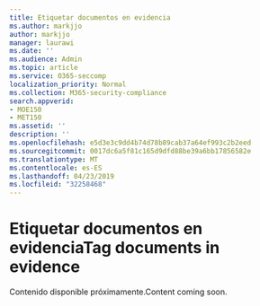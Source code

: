 ```yaml
---
title: Etiquetar documentos en evidencia
ms.author: markjjo
author: markjjo
manager: laurawi
ms.date: ''
ms.audience: Admin
ms.topic: article
ms.service: O365-seccomp
localization_priority: Normal
ms.collection: M365-security-compliance
search.appverid:
- MOE150
- MET150
ms.assetid: ''
description: ''
ms.openlocfilehash: e5d3e3c9dd4b74d78b89cab37a64ef993c2b2eed
ms.sourcegitcommit: 0017dc6a5f81c165d9dfd88be39a6bb17856582e
ms.translationtype: MT
ms.contentlocale: es-ES
ms.lasthandoff: 04/23/2019
ms.locfileid: "32258468"
---
```

# <a name="tag-documents-in-evidence"></a><span data-ttu-id="02612-102">Etiquetar documentos en evidencia</span><span class="sxs-lookup"><span data-stu-id="02612-102">Tag documents in evidence</span></span>

<span data-ttu-id="02612-103">Contenido disponible próximamente.</span><span class="sxs-lookup"><span data-stu-id="02612-103">Content coming soon.</span></span>